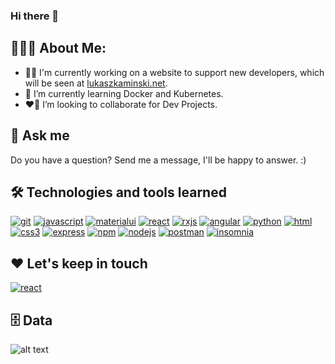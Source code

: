 ### Hi there 👋

## 👨🏻‍💻 About Me:

- 👩‍💻 I'm currently working on a website to support new developers, which will be seen at [lukaszkaminski.net](https://lukaszkaminski.net).
- 🧠 I’m currently learning Docker and Kubernetes.
- ❤️‍🔥 I’m looking to collaborate for Dev Projects.

## 💬 Ask me

Do you have a question? Send me a message, I'll be happy to answer. :)

## 🛠️ Technologies and tools learned

[![git](https://img.shields.io/badge/-Git-F05032?style=for-the-badge&logo=git&logoColor=white)](https://git-scm.com/)
[![javascript](https://img.shields.io/badge/JavaScript-323330?style=for-the-badge&logo=javascript&logoColor=F7DF1E)](https://developer.mozilla.org/en-US/docs/Web/JavaScript)
[![materialui](https://img.shields.io/badge/Material--UI-0081CB?style=for-the-badge&logo=material-ui&logoColor=white)](https://mui.com/)
[![react](https://img.shields.io/badge/React-20232A?style=for-the-badge&logo=react&logoColor=61DAFB)](https://reactjs.org/)
[![rxjs](https://img.shields.io/badge/RxJS-20232A?style=for-the-badge&logo=rxjs&logoColor=61DAFB)](https://rxjs.dev/)
[![angular](https://img.shields.io/badge/Angular-DD0031?style=for-the-badge&logo=angular&logoColor=white)](https://angular.io/)
[![python](https://img.shields.io/badge/Python-14354C?style=for-the-badge&logo=python&logoColor=white)](https://www.python.org/)
[![html](https://img.shields.io/badge/HTML5-E34F26?style=for-the-badge&logo=html5&logoColor=white)](https://www.w3schools.com/html/)
[![css3](https://img.shields.io/badge/CSS3-1572B6?style=for-the-badge&logo=css3&logoColor=white)](https://www.w3schools.com/css/)
[![express](https://img.shields.io/badge/express.js-%23404D59.svg?style=for-the-badge&logo=express&logoColor=%2361DAFB)](https://expressjs.com/)
[![npm](https://img.shields.io/badge/NPM-%23000000.svg?style=for-the-badge&logo=npm&logoColor=white)](https://www.npmjs.com/)
[![nodejs](https://img.shields.io/badge/-Nodejs-43853D?style=for-the-badge&logo=Node.js&logoColor=white)](https://nodejs.org/)
[![postman](https://img.shields.io/badge/-Postman-00C7B7?style=for-the-badge&logo=postman&logoColor=white)](https://www.postman.com/)
[![insomnia](https://img.shields.io/badge/-Insomnia-6B00DB?style=for-the-badge&logo=insomnia&logoColor=white)](https://insomnia.rest/)


## ❤️ Let's keep in touch

[![react](https://img.shields.io/badge/linkedin-%230077B5.svg?&style=for-the-badge&logo=linkedin&logoColor=white)](https://www.linkedin.com/in/rolowy/)

## 🗄 Data

![alt text](https://github-readme-stats-anuraghazra1.vercel.app/api?username=rolowy&show_icons=true)
